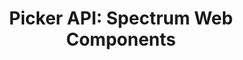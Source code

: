 ---
layout: api.njk
title: 'Picker API: Spectrum Web Components'
displayName: Picker
componentName: picker
componentHeading: sp-picker
tags:
- component-api
---